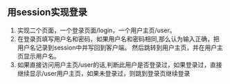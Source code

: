 ## 用session实现登录
1. 实现二个页面，一个登录页面/login，一个用户主页/user。
2. 在登录页填写用户名和密码，如果用户名和密码相同,那么认为输入正确，把
用户名记录到session中并写回到客户端。 然后跳转到用户主页，并在用户主页显示用户名。
3. 如果直接访问用户主页/user的话,判断此用户是否登录过，如果登录过，直接继续显示/user用户主页，如果未登录过，则跳到登录页继续登录

